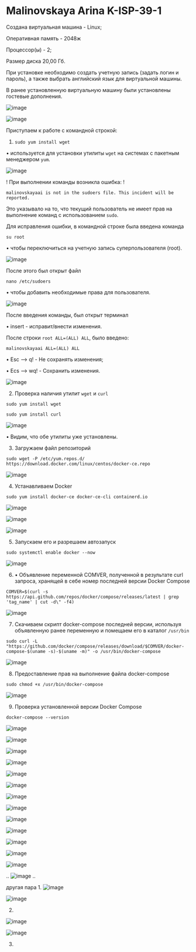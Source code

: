 # Malinovskaya Arina K-ISP-39-1

Создана виртуальная машина - Linux;

Оперативная память - 2048ж

Процессор(ы) - 2;

Размер диска 20,00 Гб.

При установке необходимо создать учетную запись (задать логин и пароль), а также выбрать английский язык для виртуальной машины.

В ранее установленную виртуальную машину были установлены гостевые дополнения.

![image](https://github.com/user-attachments/assets/538b4cf4-0ecd-425b-bef5-c1307b25ed8c)

![image](https://github.com/user-attachments/assets/a5fdbd81-8eff-4949-8a07-53e2bdb31dc5)

Приступаем к работе с командной строкой:

1. `sudo yum install wget`

• используется для установки утилиты `wget` на системах с пакетным менеджером `yum`.

![image](https://github.com/user-attachments/assets/3a9c6a29-ff6b-414a-852b-444825aacbe6)

! При выполнении команды возникла ошибка: !

`malinovskayaai is not in the sudoers file. This incident will be reported.`

Это указывало на то, что текущий пользователь не имеет прав на выполнение команд с использованием `sudo`.

Для исправления ошибки, в командной строке была введена команда 

`su root`

• чтобы переключиться на учетную запись суперпользователя (root).

![image](https://github.com/user-attachments/assets/d50c8b2a-52ac-4858-ac4e-ea7312252d00)

После этого был открыт файл 

`nano /etc/sudoers`

• чтобы добавить необходимые права для пользователя.

![image](https://github.com/user-attachments/assets/bdbad25c-4624-43f7-a750-135a0c317039)

После введения команды, был открыт терминал 

• insert - исправит/внести изменения.

После строки `root ALL=(ALL) ALL`, было введено: 

`malinovskayaai ALL=(ALL) ALL`

• Esc --> q! - Не сохранять изменения;

• Ecs --> wq! - Сохранить изменения. 

![image](https://github.com/user-attachments/assets/e551fd7a-94d3-42f6-aaae-4ef93da2200d)

2. Проверка наличия утилит `wget` и `curl`

`sudo yum install wget`

`sudo yum install curl`

![image](https://github.com/user-attachments/assets/f4926c5f-6427-4b98-afde-acd3863aea71)

• Видим, что обе утилиты уже установлены. 

3. Загружаем файл репозиторий

`sudo wget -P /etc/yum.repos.d/ https://download.docker.com/linux/centos/docker-ce.repo`

![image](https://github.com/user-attachments/assets/56cbe0a8-47f1-4e5d-9670-645dfb953dfe)

4. Устанавливаем Docker

`sudo yum install docker-ce docker-ce-cli containerd.io`

![image](https://github.com/user-attachments/assets/39d819e6-5e7c-447e-a170-eaa5923bf2fd)

![image](https://github.com/user-attachments/assets/7d52276f-9683-4bf4-a57b-b98ba0d30721)

![image](https://github.com/user-attachments/assets/f392b387-babd-4e91-8ffa-d8e4764ce26e)

5. Запускаем его и разрешаем автозапуск

`sudo systemctl enable docker --now`

![image](https://github.com/user-attachments/assets/70b15bcf-cce9-4cfb-842d-5bb3d18ccbe6)

6. • Объявление переменной COMVER, полученной в результате curl запроса, хранящей в себе номер последней
версии Docker Compose

`COMVER=$(curl -s https://api.github.com/repos/docker/compose/releases/latest | grep 'tag_name' | cut -d\" -f4)`

![image](https://github.com/user-attachments/assets/9d828263-256c-4d1d-af06-8bc2c6e2dda6)

7. Cкачиваем скрипт docker-compose последней версии, используя объявленную ранее переменную и помещаем его в каталог `/usr/bin`

`sudo curl -L "https://github.com/docker/compose/releases/download/$COMVER/docker-compose-$(uname -s)-$(uname -m)" -o /usr/bin/docker-compose`

![image](https://github.com/user-attachments/assets/fb905291-d83d-438b-b0fa-f87235ae5499)

8. Предоставление прав на выполнение файла docker-compose

`sudo chmod +x /usr/bin/docker-compose`

![image](https://github.com/user-attachments/assets/aaadde65-6ecb-42a2-8a16-3d36541d4cbb)

9. Проверка установленной версии Docker Compose

`docker-compose --version`

![image](https://github.com/user-attachments/assets/b91f4085-7a31-4c0e-83a0-134564581747)

![image](https://github.com/user-attachments/assets/e1476a28-ff57-4a6d-924d-cda788df2f33)

![image](https://github.com/user-attachments/assets/d1e3d913-fdc5-4af8-85d4-716024363c32)

![image](https://github.com/user-attachments/assets/9fa49fb9-3803-4855-ac8d-26572f67ef6f)

![image](https://github.com/user-attachments/assets/212b0265-5d78-4d7b-a82c-9c69950dd438)

![image](https://github.com/user-attachments/assets/0aabe9e6-e636-40ca-9389-d67cd7bcb320)

![image](https://github.com/user-attachments/assets/b50cc857-5ace-4807-bddf-120caef494a3)

![image](https://github.com/user-attachments/assets/32a38916-0fa6-42cc-875e-83ccbe5620e4)

![image](https://github.com/user-attachments/assets/83eb2228-e617-4f5c-a4e8-68ccfcfbb402)

![image](https://github.com/user-attachments/assets/56121bef-f7c8-4e1d-ac6d-21eb2db814cd)

![image](https://github.com/user-attachments/assets/c9a4404d-21ce-496b-af8d-3a0c19a6216f)

![image](https://github.com/user-attachments/assets/313c5462-0a6d-4379-830e-dc61d3c2836e)

![image](https://github.com/user-attachments/assets/f993384a-2e34-411f-8830-4129bca68e86)

..
![image](https://github.com/user-attachments/assets/3c85685e-f84e-4974-99df-8710f89bf282)
..

другая пара
1.
![image](https://github.com/user-attachments/assets/c01128ce-fdda-467f-99e4-425790efe2b0)

![image](https://github.com/user-attachments/assets/73c3692b-149a-44b4-a904-39128b1de947)
 
2. 
![image](https://github.com/user-attachments/assets/855d8322-c236-453b-9dcf-531b7b48d6ca)

![image](https://github.com/user-attachments/assets/0053ba1f-6a15-4c4a-a8ee-a0591d655c54)

3. 






